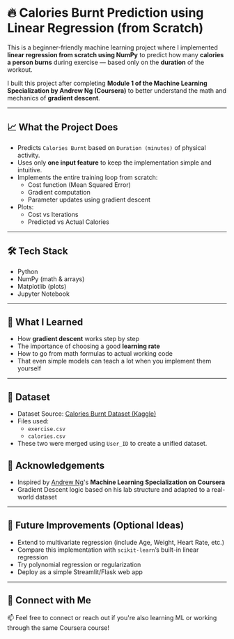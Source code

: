 # 🔥 Calories Burnt Prediction using Linear Regression (from Scratch)

This is a beginner-friendly machine learning project where I implemented **linear regression from scratch using NumPy** to predict how many **calories a person burns** during exercise — based only on the **duration** of the workout.

I built this project after completing **Module 1 of the Machine Learning Specialization by Andrew Ng (Coursera)** to better understand the math and mechanics of **gradient descent**.

---

## 📈 What the Project Does

- Predicts `Calories Burnt` based on `Duration (minutes)` of physical activity.
- Uses only **one input feature** to keep the implementation simple and intuitive.
- Implements the entire training loop from scratch:
  - Cost function (Mean Squared Error)
  - Gradient computation
  - Parameter updates using gradient descent
- Plots:
  - Cost vs Iterations
  - Predicted vs Actual Calories

---

## 🛠️ Tech Stack

- Python
- NumPy (math & arrays)
- Matplotlib (plots)
- Jupyter Notebook

---

## 🧠 What I Learned

- How **gradient descent** works step by step
- The importance of choosing a good **learning rate**
- How to go from math formulas to actual working code
- That even simple models can teach a lot when you implement them yourself

---

## 📂 Dataset

- Dataset Source: [Calories Burnt Dataset (Kaggle)](https://www.kaggle.com/datasets/fmendes/fmendesdat263xdemos)
- Files used:
  - `exercise.csv`
  - `calories.csv`
- These two were merged using `User_ID` to create a unified dataset.
## 🤝 Acknowledgements

- Inspired by [Andrew Ng](https://www.coursera.org/instructor/~andrewng)'s **Machine Learning Specialization on Coursera**
- Gradient Descent logic based on his lab structure and adapted to a real-world dataset

---

## 🧠 Future Improvements (Optional Ideas)

- Extend to multivariate regression (include Age, Weight, Heart Rate, etc.)
- Compare this implementation with `scikit-learn`’s built-in linear regression
- Try polynomial regression or regularization
- Deploy as a simple Streamlit/Flask web app

---

## 🔗 Connect with Me

📫 Feel free to connect or reach out if you're also learning ML or working through the same Coursera course!
